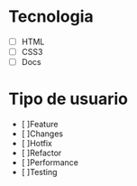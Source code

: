 # Tecnologia
- [ ] HTML
- [ ] CSS3 
- [ ] Docs

# Tipo de usuario
- [ ]Feature
- [ ]Changes
- [ ]Hotfix
- [ ]Refactor
- [ ]Performance
- [ ]Testing
